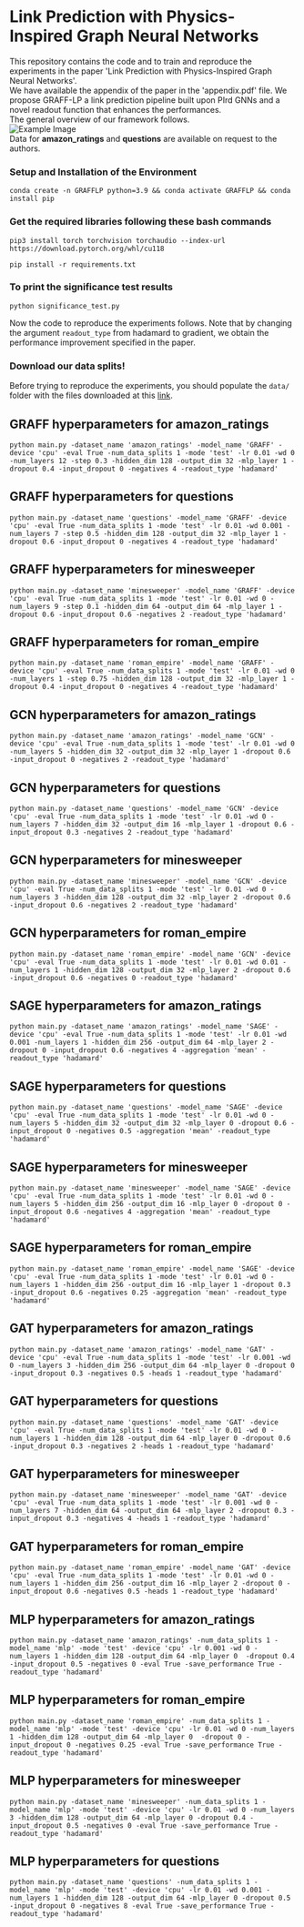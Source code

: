# Link Prediction with Physics-Inspired Graph Neural Networks

This repository contains the code and to train and reproduce the experiments in the paper 'Link Prediction with Physics-Inspired Graph Neural Networks'.   
We have available the appendix of the paper in the 'appendix.pdf' file. 
We propose GRAFF-LP a link prediction pipeline built upon PIrd GNNs and a novel readout function that enhances the performances.  
The general overview of our framework follows.  
![Example Image](architecture.png)  
Data for **amazon_ratings** and **questions** are available on request to the authors.    


### Setup and Installation of the Environment

```
conda create -n GRAFFLP python=3.9 && conda activate GRAFFLP && conda install pip
```
### Get the required libraries following these bash commands
```
pip3 install torch torchvision torchaudio --index-url https://download.pytorch.org/whl/cu118
```
```
pip install -r requirements.txt
```

### To print the significance test results
```
python significance_test.py
```
Now the code to reproduce the experiments follows. Note that by changing the argument `readout_type` from hadamard to gradient, we obtain the performance improvement specified in the paper.  

### Download our data splits!
Before trying to reproduce the experiments, you should populate the `data/` folder with the files downloaded at this [link](https://www.dropbox.com/scl/fi/b8g6pyyipldjfnwdjjmvw/link_pred_data.zip?rlkey=9jifqnti268dcnsuayelqq59u&st=hpxi88ye&dl=0).


## GRAFF hyperparameters for amazon_ratings
```
python main.py -dataset_name 'amazon_ratings' -model_name 'GRAFF' -device 'cpu' -eval True -num_data_splits 1 -mode 'test' -lr 0.01 -wd 0 -num_layers 12 -step 0.3 -hidden_dim 128 -output_dim 32 -mlp_layer 1 -dropout 0.4 -input_dropout 0 -negatives 4 -readout_type 'hadamard'
```

## GRAFF hyperparameters for questions
```
python main.py -dataset_name 'questions' -model_name 'GRAFF' -device 'cpu' -eval True -num_data_splits 1 -mode 'test' -lr 0.01 -wd 0.001 -num_layers 7 -step 0.5 -hidden_dim 128 -output_dim 32 -mlp_layer 1 -dropout 0.6 -input_dropout 0 -negatives 4 -readout_type 'hadamard'
```

## GRAFF hyperparameters for minesweeper
```
python main.py -dataset_name 'minesweeper' -model_name 'GRAFF' -device 'cpu' -eval True -num_data_splits 1 -mode 'test' -lr 0.01 -wd 0 -num_layers 9 -step 0.1 -hidden_dim 64 -output_dim 64 -mlp_layer 1 -dropout 0.6 -input_dropout 0.6 -negatives 2 -readout_type 'hadamard'
```

## GRAFF hyperparameters for roman_empire
```
python main.py -dataset_name 'roman_empire' -model_name 'GRAFF' -device 'cpu' -eval True -num_data_splits 1 -mode 'test' -lr 0.01 -wd 0 -num_layers 1 -step 0.75 -hidden_dim 128 -output_dim 32 -mlp_layer 1 -dropout 0.4 -input_dropout 0 -negatives 4 -readout_type 'hadamard'
```

## GCN hyperparameters for amazon_ratings
```
python main.py -dataset_name 'amazon_ratings' -model_name 'GCN' -device 'cpu' -eval True -num_data_splits 1 -mode 'test' -lr 0.01 -wd 0 -num_layers 5 -hidden_dim 32 -output_dim 32 -mlp_layer 1 -dropout 0.6 -input_dropout 0 -negatives 2 -readout_type 'hadamard'
```

## GCN hyperparameters for questions
```
python main.py -dataset_name 'questions' -model_name 'GCN' -device 'cpu' -eval True -num_data_splits 1 -mode 'test' -lr 0.01 -wd 0 -num_layers 7 -hidden_dim 32 -output_dim 16 -mlp_layer 1 -dropout 0.6 -input_dropout 0.3 -negatives 2 -readout_type 'hadamard'
```

## GCN hyperparameters for minesweeper
```
python main.py -dataset_name 'minesweeper' -model_name 'GCN' -device 'cpu' -eval True -num_data_splits 1 -mode 'test' -lr 0.01 -wd 0 -num_layers 3 -hidden_dim 128 -output_dim 32 -mlp_layer 2 -dropout 0.6 -input_dropout 0.6 -negatives 2 -readout_type 'hadamard'
```

## GCN hyperparameters for roman_empire
```
python main.py -dataset_name 'roman_empire' -model_name 'GCN' -device 'cpu' -eval True -num_data_splits 1 -mode 'test' -lr 0.01 -wd 0.01 -num_layers 1 -hidden_dim 128 -output_dim 32 -mlp_layer 2 -dropout 0.6 -input_dropout 0.6 -negatives 0 -readout_type 'hadamard'
```

## SAGE hyperparameters for amazon_ratings
```
python main.py -dataset_name 'amazon_ratings' -model_name 'SAGE' -device 'cpu' -eval True -num_data_splits 1 -mode 'test' -lr 0.01 -wd 0.001 -num_layers 1 -hidden_dim 256 -output_dim 64 -mlp_layer 2 -dropout 0 -input_dropout 0.6 -negatives 4 -aggregation 'mean' -readout_type 'hadamard'
```

## SAGE hyperparameters for questions
```
python main.py -dataset_name 'questions' -model_name 'SAGE' -device 'cpu' -eval True -num_data_splits 1 -mode 'test' -lr 0.01 -wd 0 -num_layers 5 -hidden_dim 32 -output_dim 32 -mlp_layer 0 -dropout 0.6 -input_dropout 0 -negatives 0.5 -aggregation 'mean' -readout_type 'hadamard'
```
## SAGE hyperparameters for minesweeper
```
python main.py -dataset_name 'minesweeper' -model_name 'SAGE' -device 'cpu' -eval True -num_data_splits 1 -mode 'test' -lr 0.01 -wd 0 -num_layers 5 -hidden_dim 256 -output_dim 16 -mlp_layer 0 -dropout 0 -input_dropout 0.6 -negatives 4 -aggregation 'mean' -readout_type 'hadamard'
```

## SAGE hyperparameters for roman_empire
```
python main.py -dataset_name 'roman_empire' -model_name 'SAGE' -device 'cpu' -eval True -num_data_splits 1 -mode 'test' -lr 0.01 -wd 0 -num_layers 1 -hidden_dim 256 -output_dim 16 -mlp_layer 1 -dropout 0.3 -input_dropout 0.6 -negatives 0.25 -aggregation 'mean' -readout_type 'hadamard'
```

## GAT hyperparameters for amazon_ratings
```
python main.py -dataset_name 'amazon_ratings' -model_name 'GAT' -device 'cpu' -eval True -num_data_splits 1 -mode 'test' -lr 0.001 -wd 0 -num_layers 3 -hidden_dim 256 -output_dim 64 -mlp_layer 0 -dropout 0 -input_dropout 0.3 -negatives 0.5 -heads 1 -readout_type 'hadamard'
```

## GAT hyperparameters for questions
```
python main.py -dataset_name 'questions' -model_name 'GAT' -device 'cpu' -eval True -num_data_splits 1 -mode 'test' -lr 0.01 -wd 0 -num_layers 1 -hidden_dim 128 -output_dim 64 -mlp_layer 0 -dropout 0.6 -input_dropout 0.3 -negatives 2 -heads 1 -readout_type 'hadamard'
```


## GAT hyperparameters for minesweeper
```
python main.py -dataset_name 'minesweeper' -model_name 'GAT' -device 'cpu' -eval True -num_data_splits 1 -mode 'test' -lr 0.001 -wd 0 -num_layers 7 -hidden_dim 64 -output_dim 64 -mlp_layer 2 -dropout 0.3 -input_dropout 0.3 -negatives 4 -heads 1 -readout_type 'hadamard'
```
## GAT hyperparameters for roman_empire
```
python main.py -dataset_name 'roman_empire' -model_name 'GAT' -device 'cpu' -eval True -num_data_splits 1 -mode 'test' -lr 0.01 -wd 0 -num_layers 1 -hidden_dim 256 -output_dim 16 -mlp_layer 2 -dropout 0 -input_dropout 0.6 -negatives 0.5 -heads 1 -readout_type 'hadamard'
```

## MLP hyperparameters for amazon_ratings
```
python main.py -dataset_name 'amazon_ratings' -num_data_splits 1 -model_name 'mlp' -mode 'test' -device 'cpu' -lr 0.001 -wd 0 -num_layers 1 -hidden_dim 128 -output_dim 64 -mlp_layer 0  -dropout 0.4 -input_dropout 0.5 -negatives 0 -eval True -save_performance True -readout_type 'hadamard'
```

## MLP hyperparameters for roman_empire
``` 
python main.py -dataset_name 'roman_empire' -num_data_splits 1 -model_name 'mlp' -mode 'test' -device 'cpu' -lr 0.01 -wd 0 -num_layers 1 -hidden_dim 128 -output_dim 64 -mlp_layer 0  -dropout 0 -input_dropout 0 -negatives 0.25 -eval True -save_performance True -readout_type 'hadamard'
```

## MLP hyperparameters for minesweeper
```
python main.py -dataset_name 'minesweeper' -num_data_splits 1 -model_name 'mlp' -mode 'test' -device 'cpu' -lr 0.01 -wd 0 -num_layers 3 -hidden_dim 128 -output_dim 64 -mlp_layer 0 -dropout 0.4 -input_dropout 0.5 -negatives 0 -eval True -save_performance True -readout_type 'hadamard'
```

## MLP hyperparameters for questions
```
python main.py -dataset_name 'questions' -num_data_splits 1 -model_name 'mlp' -mode 'test' -device 'cpu' -lr 0.01 -wd 0.001 -num_layers 1 -hidden_dim 128 -output_dim 64 -mlp_layer 0 -dropout 0.5 -input_dropout 0 -negatives 8 -eval True -save_performance True -readout_type 'hadamard'
```







